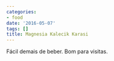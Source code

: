 ```yaml
---
categories:
- food
date: '2016-05-07'
tags: []
title: Magnesia Kalecik Karasi
---
```


Fácil demais de beber. Bom para visitas.